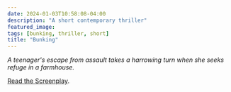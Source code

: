 ```yaml
---
date: 2024-01-03T10:58:08-04:00
description: "A short contemporary thriller"
featured_image: 
tags: [bunking, thriller, short]
title: "Bunking"
---
```

*A teenager's escape from assault takes a harrowing turn when she seeks refuge in a farmhouse.*  

[Read the Screenplay](https://drive.google.com/file/d/1xRR4o8aehtrgPdth-U12FDNKJAUwFtmu/view?usp=sharing).
